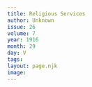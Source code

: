 ```yaml
---
title: Religious Services
author: Unknown
issue: 26
volume: 7
year: 1916
month: 29
day: V
tags:
layout: page.njk
image:
---
```





